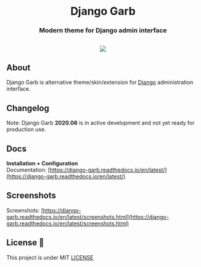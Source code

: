
<h1 align="center"> Django Garb </h1>

<h3 align="center">Modern theme for Django admin interface</h3>

<h2 align="center">
  <img src="https://repository-images.githubusercontent.com/254154082/4cd40780-b23b-11ea-9642-82d6d011cc63" float="center"/>
</h2>


## About 
Django Garb is alternative theme/skin/extension for [Django](http://www.djangoproject.com>) administration interface.

## Changelog 
Note: Django Garb **2020.06** is in active development and not yet ready for production use.

## Docs
**Installation + Configuration** <br>
Documentation: [https://django-garb.readthedocs.io/en/latest/](https://django-garb.readthedocs.io/en/latest/)

## Screenshots
Screenshots: [https://django-garb.readthedocs.io/en/latest/screenshots.html](https://django-garb.readthedocs.io/en/latest/screenshots.html)

## License 📝
This project is under MIT [LICENSE](https://github.com/marcelogumercinocosta/django-garb/tree/master/LICENSE)
